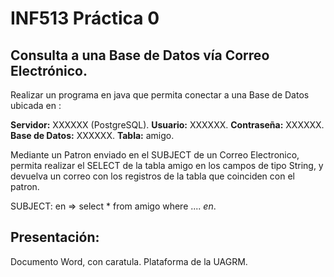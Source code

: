 # INF513 Práctica 0
## Consulta a una Base de Datos vía Correo Electrónico.

Realizar un programa en java que permita conectar a una Base de Datos ubicada en :

__Servidor:__ XXXXXX (PostgreSQL).
__Usuario:__ XXXXXX.
__Contraseña:__ XXXXXX.
__Base de Datos:__ XXXXXX.
__Tabla:__ amigo.

Mediante un Patron enviado en el SUBJECT de un Correo Electronico, permita realizar el SELECT de la tabla amigo en los campos de tipo String, y devuelva un correo con los registros de la tabla que coinciden con el patron.

SUBJECT: en => select * from amigo where .... *en*.


## Presentación:

Documento Word, con caratula. 
Plataforma de la UAGRM.
